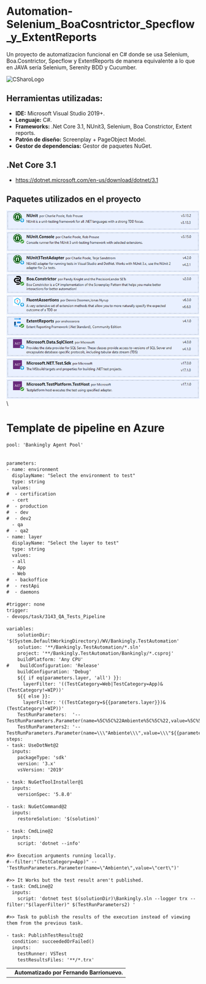 # Automation-Selenium_BoaCosntrictor_Specflow_y_ExtentReports
Un proyecto de automatizacion funcional en C# donde se usa Selenium, Boa.Cosntrictor, Specflow y ExtentReports de manera equivalente a lo que en JAVA sería Selenium, Serenity BDD y Cucumber.
 
![CSharoLogo](https://blog.desafiolatam.com/wp-content/uploads/2018/05/csharp-logo.png)

## Herramientas utilizadas:
- **IDE:** Microsoft Visual Studio 2019+.
- **Lenguaje:** C#.
- **Frameworks:** .Net Core 3.1, NUnit3, Selenium, Boa Constrictor, Extent reports.
- **Patrón de diseño:** Screenplay + PageObject Model.
- **Gestor de dependencias:** Gestor de paquetes NuGet. 

## .Net Core 3.1
- https://dotnet.microsoft.com/en-us/download/dotnet/3.1


## Paquetes utilizados en el proyecto

![](Images/Package-01.png)\
![](Images/Package-02.png)\
![](Images/Package-03.png)\
![](Images/Package-09.png)\
![](Images/Package-10.png)\
![](Images/Package-11.png)\
![](Images/Package-16.png)\
![](Images/Package-17.png)\
![](Images/Package-18.png)\



# Template de pipeline en Azure

```
pool: 'Bankingly Agent Pool'


parameters: 
- name: environment
  displayName: "Select the environment to test"
  type: string
  values:
#  - certification
  - cert
#  - production
#  - dev
#  - dev2
  - qa
#  - qa2
- name: layer
  displayName: "Select the layer to test"
  type: string
  values:
  - all
  - App
  - Web
#  - backoffice
#  - restApi
#  - daemons

#trigger: none
trigger:
- devops/task/3143_QA_Tests_Pipeline

variables:
    solutionDir: '$(System.DefaultWorkingDirectory)/WV/Bankingly.TestAutomation'
    solution: '**/Bankingly.TestAutomation/*.sln'
    project: '**/Bankingly.TestAutomation/Bankingly/*.csproj'
    buildPlatform: 'Any CPU'
#    buildConfiguration: 'Release'
    buildConfiguration: 'Debug'
    ${{ if eq(parameters.layer, 'all') }}:
      layerFilter: '((TestCategory=Web|TestCategory=App)&(TestCategory!=WIP))'
    ${{ else }}:
      layerFilter: '((TestCategory=${{parameters.layer}})&(TestCategory!=WIP))'
    TestRunParameters:  '-- TestRunParameters.Parameter(name=%5C%5C%22Ambiente%5C%5C%22,value=%5C%5C%22${{parameters.environment}}%5C%5C%22)'
    TestRunParameters2: '-- TestRunParameters.Parameter(name=\\\"Ambiente\\\",value=\\\"${{parameters.environment}}\\\")'
steps:
- task: UseDotNet@2
  inputs:
    packageType: 'sdk'
    version: '3.x'
    vsVersion: '2019'

- task: NuGetToolInstaller@1
  inputs:
    versionSpec: '5.8.0'

- task: NuGetCommand@2
  inputs:
    restoreSolution: '$(solution)'

- task: CmdLine@2
  inputs:
    script: 'dotnet --info'

#>> Execution arguments running locally.
#--filter:"(TestCategory=App)" -- 'TestRunParameters.Parameter(name=\"Ambiente\",value=\"cert\")'

#>> It Works but the test result aren't published.
- task: CmdLine@2
  inputs:
    script: 'dotnet test $(solutionDir)\Bankingly.sln --logger trx --filter:"$(layerFilter)" $(TestRunParameters2) '

#>> Task to publish the results of the execution instead of viewing them from the previous task.

- task: PublishTestResults@2
  condition: succeededOrFailed()
  inputs:
    testRunner: VSTest
    testResultsFiles: '**/*.trx'
```


|   |   |
| :------------ | :------------ |
|  <img src="" width="128"> | **Automatizado por Fernando Barrionuevo.**  |
